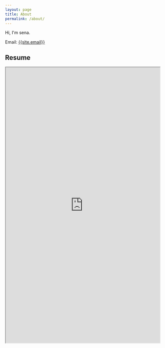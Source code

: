 ```yaml
---
layout: page
title: About
permalink: /about/
---
```

<p>
Hi, I'm sena.
</p>

Email: <a href="mailto:{{site.email}}?Subject=From Blog Site:">{{site.email}}</a>

## Resume
<iframe src="https://drive.google.com/file/d/1REws9tEPYl1nstPUcynC1ex8ufFTjS1T/view" width="100%" height="900"></iframe>

